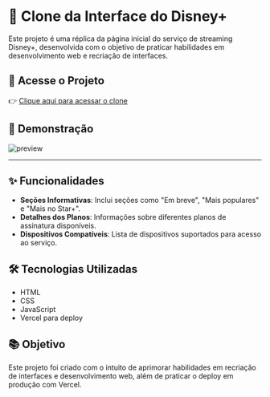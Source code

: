 # 🎥 Clone da Interface do Disney+

Este projeto é uma réplica da página inicial do serviço de streaming Disney+, desenvolvida com o objetivo de praticar habilidades em desenvolvimento web e recriação de interfaces.

## 🚀 Acesse o Projeto

👉 [Clique aqui para acessar o clone](https://clone-disneyplus-dougeduardo.vercel.app/)

## 📸 Demonstração

![preview](https://i.imgur.com/1vpqcMU.jpeg)

---
## ✨ Funcionalidades

- **Seções Informativas**: Inclui seções como "Em breve", "Mais populares" e "Mais no Star+".
- **Detalhes dos Planos**: Informações sobre diferentes planos de assinatura disponíveis.
- **Dispositivos Compatíveis**: Lista de dispositivos suportados para acesso ao serviço.

## 🛠️ Tecnologias Utilizadas

- HTML
- CSS
- JavaScript
- Vercel para deploy

## 📚 Objetivo

Este projeto foi criado com o intuito de aprimorar habilidades em recriação de interfaces e desenvolvimento web, além de praticar o deploy em produção com Vercel.
